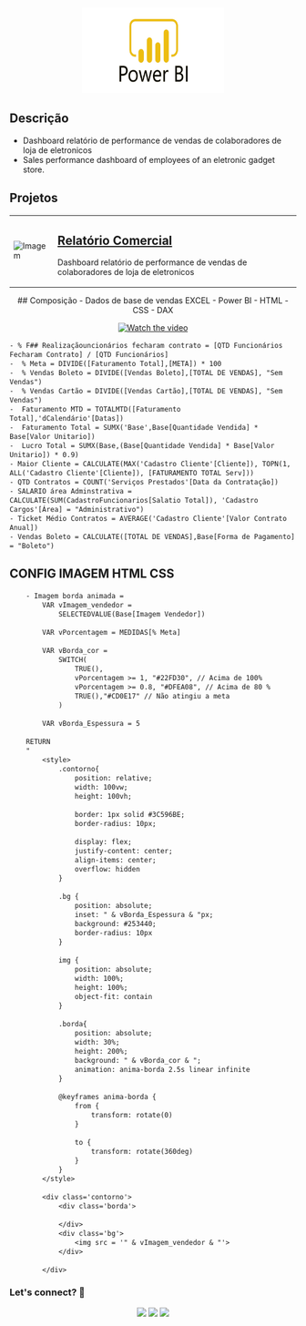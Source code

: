 <div align="center">
  <img src="https://github.com/Raii-Azevedo/ProjetosBI/blob/master/Power-Bi-Logo-PNG.png" width="250" height = "150">
</div>

## Descrição
- Dashboard relatório de performance de vendas de colaboradores de loja de eletronicos
- Sales performance dashboard of employees of an eletronic gadget store.
  
## Projetos
<table>
  <tr>
    <td><img src="https://github.com/Raii-Azevedo/ProjetosBI/blob/master/Relatório%20Bancos/Relatório%20Bancos.gif" width="400" alt="Imagem"></td>
    <td>
      <h2><a href="https://github.com/Raii-Azevedo/ProjetosBI/tree/master/Relatório%20Bancos">Relatório Comercial</a></h2>
      <p>Dashboard relatório de performance de vendas de colaboradores de loja de eletronicos</p>
    </td>
  </tr>
</table>

<div align="center">
## Composição
- Dados de base de vendas EXCEL
- Power BI
- HTML
- CSS
- DAX

[![Watch the video]()](https://www.youtube.com/watch?v=HIfrFNRYZ-Y)
</div>


    - % F## Realizaçãouncionários fecharam contrato = [QTD Funcionários Fecharam Contrato] / [QTD Funcionários]
    -  % Meta = DIVIDE([Faturamento Total],[META]) * 100
    -  % Vendas Boleto = DIVIDE([Vendas Boleto],[TOTAL DE VENDAS], "Sem Vendas")
    -  % Vendas Cartão = DIVIDE([Vendas Cartão],[TOTAL DE VENDAS], "Sem Vendas")
    -  Faturamento MTD = TOTALMTD([Faturamento Total],'dCalendário'[Datas])
    -  Faturamento Total = SUMX('Base',Base[Quantidade Vendida] * Base[Valor Unitario])
    -  Lucro Total = SUMX(Base,(Base[Quantidade Vendida] * Base[Valor Unitario]) * 0.9)
    - Maior Cliente = CALCULATE(MAX('Cadastro Cliente'[Cliente]), TOPN(1, ALL('Cadastro Cliente'[Cliente]), [FATURAMENTO TOTAL Serv]))
    - QTD Contratos = COUNT('Serviços Prestados'[Data da Contratação])
    - SALARIO área Adminstrativa = CALCULATE(SUM(CadastroFuncionarios[Salatio Total]), 'Cadastro Cargos'[Área] = "Administrativo")
    - Ticket Médio Contratos = AVERAGE('Cadastro Cliente'[Valor Contrato Anual])
    - Vendas Boleto = CALCULATE([TOTAL DE VENDAS],Base[Forma de Pagamento] = "Boleto")

## CONFIG IMAGEM HTML CSS
        - Imagem borda animada = 
            VAR vImagem_vendedor = 
                SELECTEDVALUE(Base[Imagem Vendedor])

            VAR vPorcentagem = MEDIDAS[% Meta]

            VAR vBorda_cor = 
                SWITCH(
                    TRUE(),
                    vPorcentagem >= 1, "#22FD30", // Acima de 100%
                    vPorcentagem >= 0.8, "#DFEA08", // Acima de 80 %
                    TRUE(),"#CD0E17" // Não atingiu a meta
                )

            VAR vBorda_Espessura = 5

        RETURN
        "
            <style>
                .contorno{
                    position: relative;
                    width: 100vw;
                    height: 100vh;

                    border: 1px solid #3C596BE;
                    border-radius: 10px;

                    display: flex;
                    justify-content: center;
                    align-items: center;
                    overflow: hidden
                }

                .bg {
                    position: absolute;
                    inset: " & vBorda_Espessura & "px;
                    background: #253440;
                    border-radius: 10px
                }

                img {
                    position: absolute;
                    width: 100%;
                    height: 100%;
                    object-fit: contain
                }

                .borda{
                    position: absolute;
                    width: 30%;
                    height: 200%;
                    background: " & vBorda_cor & ";
                    animation: anima-borda 2.5s linear infinite
                }

                @keyframes anima-borda {
                    from {
                        transform: rotate(0)
                    }

                    to {
                        transform: rotate(360deg)
                    }
                }
            </style>

            <div class='contorno'> 
                <div class='borda'>

                </div>
                <div class='bg'>
                    <img src = '" & vImagem_vendedor & "'>
                </div>

            </div>

  ### Let's connect? 🤝
  <div>
    <p align="center">
      <a href="https://www.linkedin.com/in/raissa-azevedo-555893120/"><img src="https://img.shields.io/badge/-LinkedIn-0077B5?style=flat&logo=Linkedin&logoColor=white"/></a>
      <a href="https://twitter.com/Raiissa_Azevedo"><img src="https://img.shields.io/badge/-Twitter-%231DA1F2?style=flat&logo=twitter&logoColor=white"/></a>
      <a href="https://www.instagram.com/raiissa.azevedo/"><img src="https://img.shields.io/badge/-Instagram-E4405F?style=flat&logo=instagram&logoColor=white"/></a>
  </p> </div></div>
</div>
